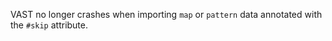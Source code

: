 VAST no longer crashes when importing `map` or `pattern` data annotated with the
`#skip` attribute.
